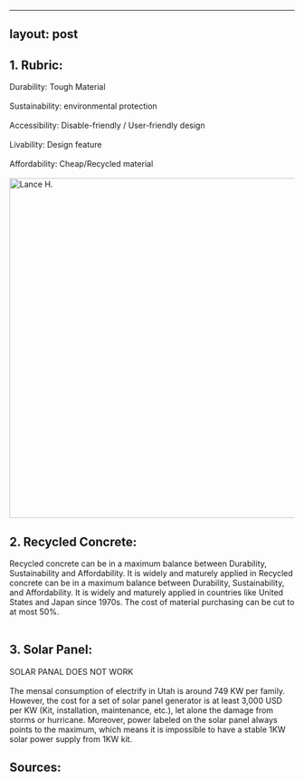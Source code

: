 
---
layout: post
---

## 1. Rubric:
Durability: Tough Material <br><br>
Sustainability: environmental protection<br><br>
Accessibility: Disable-friendly / User-friendly design<br><br>
Livability: Design feature<br><br>
Affordability: Cheap/Recycled material <br><br>
<img alt="Lance H." src="https://github.com/LanceHHe/LanceH./blob/master/Page%20Material/Rubric%20Value.png?raw=true" width="600">
<br>
## 2. Recycled Concrete:
Recycled concrete can be in a maximum balance between Durability, Sustainability and  Affordability. It is widely and maturely applied in Recycled concrete can be in a maximum balance between Durability, Sustainability, and  Affordability. It is widely and maturely applied in countries like United States and Japan since 1970s. The cost of material purchasing can be cut to at most 50%.<br>
<br>
## 3. Solar Panel:
SOLAR PANAL DOES NOT WORK <br><br>
The mensal consumption of electrify in Utah is around 749 KW per family. However, the cost for a set of solar panel generator is at least 3,000 USD per KW (Kit, installation, maintenance, etc.), let alone the damage from storms or hurricane. Moreover, power labeled on the solar panel always points to the maximum, which means it is impossible to have a stable 1KW solar power supply from 1KW kit.
<br>
## Sources: 
<doc alt="Lance H." src="https://github.com/LanceHHe/LanceH./blob/master/Page%20Material/Recycling%20Portland%20Cement%20Concrete.pdf?raw=true" width="600">
